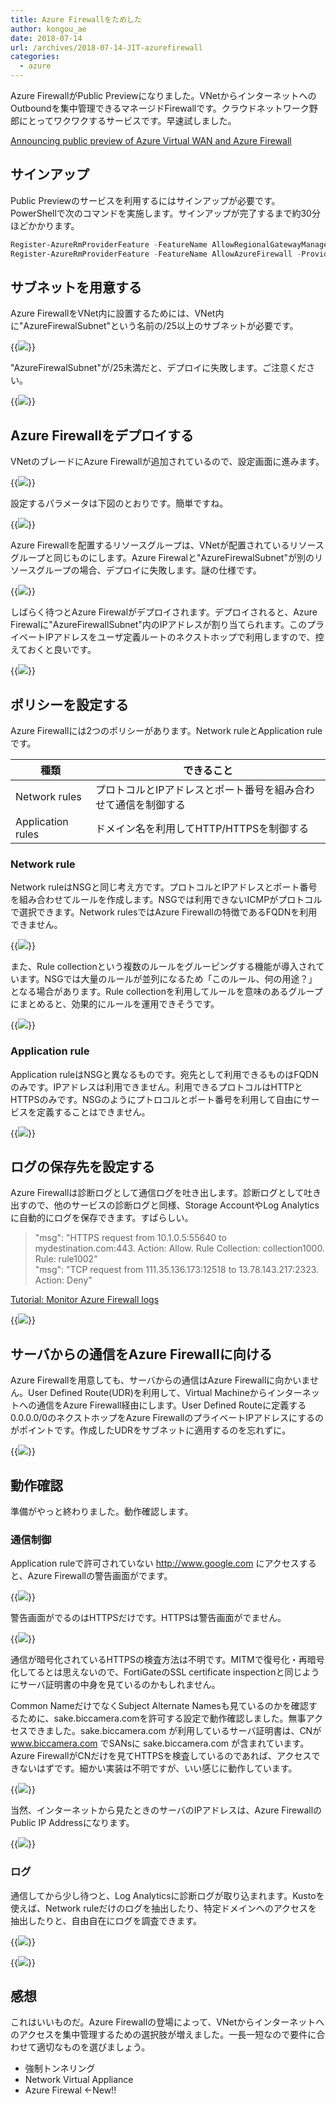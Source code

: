```yaml
---
title: Azure Firewallをためした
author: kongou_ae
date: 2018-07-14
url: /archives/2018-07-14-JIT-azurefirewall
categories:
  - azure
---
```


Azure FirewallがPublic Previewになりました。VNetからインターネットへのOutboundを集中管理できるマネージドFirewallです。クラウドネットワーク野郎にとってワクワクするサービスです。早速試しました。

[Announcing public preview of Azure Virtual WAN and Azure Firewall](https://azure.microsoft.com/en-us/blog/announcing-public-preview-of-azure-virtual-wan-and-azure-firewall/)

## サインアップ

Public Previewのサービスを利用するにはサインアップが必要です。PowerShellで次のコマンドを実施します。サインアップが完了するまで約30分ほどかかります。

```Powershell
Register-AzureRmProviderFeature -FeatureName AllowRegionalGatewayManagerForSecureGateway -ProviderNamespace Microsoft.Network
Register-AzureRmProviderFeature -FeatureName AllowAzureFirewall -ProviderNamespace Microsoft.Network
```

## サブネットを用意する

Azure FirewallをVNet内に設置するためには、VNet内に"AzureFirewalSubnet"という名前の/25以上のサブネットが必要です。

{{<img src="./../../images/2018-0714-002.png">}}

"AzureFirewalSubnet"が/25未満だと、デプロイに失敗します。ご注意ください。

{{<img src="./../../images/2018-0714-001.png">}}

## Azure Firewallをデプロイする

VNetのブレードにAzure Firewallが追加されているので、設定画面に進みます。

{{<img src="./../../images/2018-0714-003.png">}}

設定するパラメータは下図のとおりです。簡単ですね。

{{<img src="./../../images/2018-0714-004.png">}}

Azure Firewallを配置するリソースグループは、VNetが配置されているリソースグループと同じものにします。Azure Firewalと"AzureFirewalSubnet"が別のリソースグループの場合、デプロイに失敗します。謎の仕様です。

{{<img src="./../../images/2018-0714-005.png">}}

しばらく待つとAzure Firewalがデプロイされます。デプロイされると、Azure Firewalに"AzureFirewallSubnet"内のIPアドレスが割り当てられます。このプライベートIPアドレスをユーザ定義ルートのネクストホップで利用しますので、控えておくと良いです。

{{<img src="./../../images/2018-0714-006.png">}}

## ポリシーを設定する

Azure Firewallには2つのポリシーがあります。Network ruleとApplication ruleです。

|種類|できること|
|---------|----------|
|Network rules|プロトコルとIPアドレスとポート番号を組み合わせて通信を制御する|
|Application rules|ドメイン名を利用してHTTP/HTTPSを制御する|

### Network rule

Network ruleはNSGと同じ考え方です。プロトコルとIPアドレスとポート番号を組み合わせてルールを作成します。NSGでは利用できないICMPがプロトコルで選択できます。Network rulesではAzure Firewallの特徴であるFQDNを利用できません。

{{<img src="./../../images/2018-0714-007.png">}}

また、Rule collectionという複数のルールをグルーピングする機能が導入されています。NSGでは大量のルールが並列になるため「このルール、何の用途？」となる場合があります。Rule collectionを利用してルールを意味のあるグループにまとめると、効果的にルールを運用できそうです。

{{<img src="./../../images/2018-0714-008.png">}}

### Application rule

Application ruleはNSGと異なるものです。宛先として利用できるものはFQDNのみです。IPアドレスは利用できません。利用できるプロトコルはHTTPとHTTPSのみです。NSGのようにプトロコルとポート番号を利用して自由にサービスを定義することはできません。

{{<img src="./../../images/2018-0714-012.png">}}

## ログの保存先を設定する

Azure Firewallは診断ログとして通信ログを吐き出します。診断ログとして吐き出すので、他のサービスの診断ログと同様、Storage AccountやLog Analyticsに自動的にログを保存できます。すばらしい。

> "msg": "HTTPS request from 10.1.0.5:55640 to mydestination.com:443. Action: Allow. Rule Collection: collection1000. Rule: rule1002"  
> "msg": "TCP request from 111.35.136.173:12518 to 13.78.143.217:2323. Action: Deny"  

[Tutorial: Monitor Azure Firewall logs](https://docs.microsoft.com/ja-jp/azure/firewall/tutorial-diagnostics#diagnostic-logs)

{{<img src="./../../images/2018-0714-010.png">}}

## サーバからの通信をAzure Firewallに向ける

Azure Firewallを用意しても、サーバからの通信はAzure Firewallに向かいません。User Defined Route(UDR)を利用して、Virtual Machineからインターネットへの通信をAzure Firewall経由にします。User Defined Routeに定義する0.0.0.0/0のネクストホップをAzure FirewallのプライベートIPアドレスにするのがポイントです。作成したUDRをサブネットに適用するのを忘れずに。

{{<img src="./../../images/2018-0714-011.png">}}

## 動作確認

準備がやっと終わりました。動作確認します。

### 通信制御

Application ruleで許可されていない http://www.google.com にアクセスすると、Azure Firewallの警告画面がでます。

{{<img src="./../../images/2018-0714-013.png">}}

警告画面がでるのはHTTPSだけです。HTTPSは警告画面がでません。

{{<img src="./../../images/2018-0714-014.png">}}

通信が暗号化されているHTTPSの検査方法は不明です。MITMで復号化・再暗号化してるとは思えないので、FortiGateのSSL certificate inspectionと同じようにサーバ証明書の中身を見ているのかもしれません。

Common NameだけでなくSubject Alternate Namesも見ているのかを確認するために、sake.biccamera.comを許可する設定で動作確認しました。無事アクセスできました。sake.biccamera.com が利用しているサーバ証明書は、CNが www.biccamera.com でSANsに sake.biccamera.com が含まれています。Azure FirewallがCNだけを見てHTTPSを検査しているのであれば、アクセスできないはずです。細かい実装は不明ですが、いい感じに動作しています。

{{<img src="./../../images/2018-0714-015.png">}}

当然、インターネットから見たときのサーバのIPアドレスは、Azure FirewallのPublic IP Addressになります。

{{<img src="./../../images/2018-0714-016.png">}}

### ログ

通信してから少し待つと、Log Analyticsに診断ログが取り込まれます。Kustoを使えば、Network ruleだけのログを抽出したり、特定ドメインへのアクセスを抽出したりと、自由自在にログを調査できます。

{{<img src="./../../images/2018-0714-017.png">}}

{{<img src="./../../images/2018-0714-018.png">}}

## 感想

これはいいものだ。Azure Firewallの登場によって、VNetからインターネットへのアクセスを集中管理するための選択肢が増えました。一長一短なので要件に合わせて適切なものを選びましょう。

- 強制トンネリング
- Network Virtual Appliance
- Azure Firewal ←New!!
